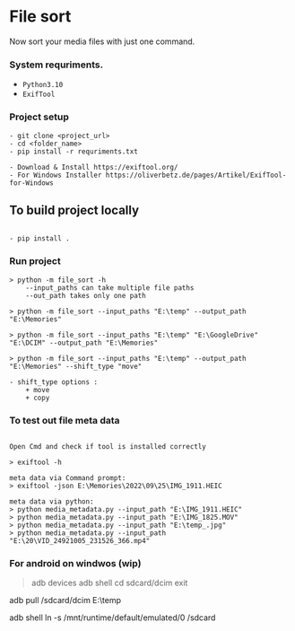 # File sort

Now sort your media files with just one command.

### System requriments.
- `Python3.10`
- `ExifTool`


### Project setup
```
- git clone <project_url>
- cd <folder_name>
- pip install -r requriments.txt

- Download & Install https://exiftool.org/
- For Windows Installer https://oliverbetz.de/pages/Artikel/ExifTool-for-Windows
```

## To build project locally
```

- pip install .

```

### Run project 
```
> python -m file_sort -h
    --input_paths can take multiple file paths 
    --out_path takes only one path

> python -m file_sort --input_paths "E:\temp" --output_path "E:\Memories"

> python -m file_sort --input_paths "E:\temp" "E:\GoogleDrive" "E:\DCIM" --output_path "E:\Memories"

> python -m file_sort --input_paths "E:\temp" --output_path "E:\Memories" --shift_type "move"

- shift_type options : 
    + move
    + copy 

```

### To test out file meta data
```

Open Cmd and check if tool is installed correctly 

> exiftool -h

meta data via Command prompt:
> exiftool -json E:\Memories\2022\09\25\IMG_1911.HEIC

meta data via python:
> python media_metadata.py --input_path "E:\IMG_1911.HEIC"
> python media_metadata.py --input_path "E:\IMG_1825.MOV" 
> python media_metadata.py --input_path "E:\temp_.jpg"
> python media_metadata.py --input_path "E:\20\VID_24921005_231526_366.mp4"
```


### For android on windwos (wip)

> adb devices
> adb shell
> cd sdcard/dcim
> exit

adb pull /sdcard/dcim E:\temp

adb shell ln -s /mnt/runtime/default/emulated/0 /sdcard